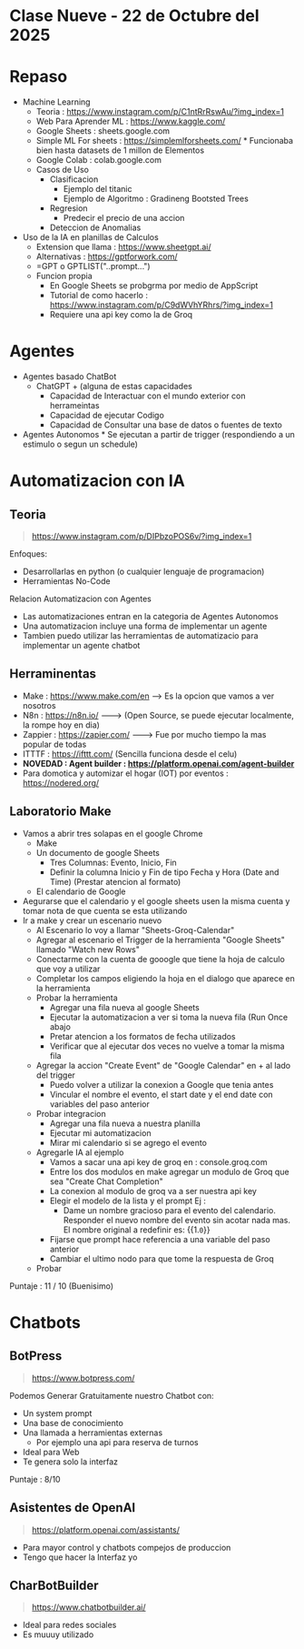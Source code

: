 # Clase Nueve - 22 de Octubre del 2025

# Repaso 

* Machine Learning
  * Teoria : https://www.instagram.com/p/C1ntRrRswAu/?img_index=1
  * Web Para Aprender ML : https://www.kaggle.com/
  * Google Sheets : sheets.google.com
  * Simple ML For sheets : https://simplemlforsheets.com/
        * Funcionaba bien hasta datasets de 1 millon de Elementos
  * Google Colab : colab.google.com  
  * Casos de Uso
       * Clasificacion
           * Ejemplo del titanic
           * Ejemplo de Algoritmo : Gradineng Bootsted Trees
       * Regresion
           * Predecir el precio de una accion
       * Deteccion de Anomalias
* Uso de la IA en planillas de Calculos
  * Extension que llama : https://www.sheetgpt.ai/
  * Alternativas : https://gptforwork.com/
  * =GPT o GPTLIST("..prompt...")
  * Funcion propia
    * En Google Sheets se probgrma por medio de AppScript
    * Tutorial de como hacerlo : https://www.instagram.com/p/C9dWVhYRhrs/?img_index=1
    * Requiere una api key como la de Groq

# Agentes

* Agentes basado ChatBot
   * ChatGPT + (alguna de estas capacidades
      * Capacidad de Interactuar con el mundo exterior con herrameintas
      * Capacidad de ejecutar Codigo
      * Capacidad de Consultar una base de datos o fuentes de texto
* Agentes Autonomos
      * Se ejecutan a partir de trigger (respondiendo a un estimulo o segun un schedule)
  
# Automatizacion con IA

## Teoria

> https://www.instagram.com/p/DIPbzoPOS6v/?img_index=1

Enfoques:
* Desarrollarlas en python (o cualquier lenguaje de programacion)
* Herramientas No-Code

Relacion Automatizacion con Agentes
* Las automatizaciones entran en la categoria de Agentes Autonomos
* Una automatizacion incluye una forma de implementar un agente
* Tambien puedo utilizar las herramientas de automatizacio para implementar un agente chatbot

## Herraminentas

* Make : https://www.make.com/en  --> Es la opcion que vamos a ver nosotros
* N8n : https://n8n.io/   --->  (Open Source, se puede ejecutar localmente, la rompe hoy en dia)
* Zappier : https://zapier.com/  ---> Fue por mucho tiempo la mas popular de todas
* ITTTF : https://ifttt.com/ (Sencilla funciona desde el celu)
* **NOVEDAD : Agent builder : https://platform.openai.com/agent-builder**
* Para domotica y automizar el hogar (IOT) por eventos : https://nodered.org/

## Laboratorio Make 

* Vamos a abrir tres solapas en el google Chrome
   * Make
   * Un documento de google Sheets
       * Tres Columnas: Evento, Inicio, Fin
       * Definir la columna Inicio y Fin de tipo Fecha y Hora (Date and Time) (Prestar atencion al formato)
   * El calendario de Google
* Aegurarse que el calendario y el google sheets usen la misma cuenta y tomar nota de que cuenta se esta utilizando
* Ir a make y crear un escenario nuevo
    * Al Escenario lo voy a llamar "Sheets-Groq-Calendar"
    * Agregar al escenario el Trigger de la herramienta "Google Sheets" llamado "Watch new Rows"
    * Conectarme con la cuenta de gooogle que tiene la hoja de calculo que voy a utilizar
    * Completar los campos eligiendo la hoja en el dialogo que aparece en la herramienta
    * Probar la herramienta
        * Agregar una fila nueva al google Sheets
        * Ejecutar la automatizacion a ver si toma la nueva fila (Run Once abajo
        * Pretar atencion a los formatos de fecha utilizados
        * Verificar que al ejecutar dos veces no vuelve a tomar la misma fila
    * Agregar la accion "Create Event" de "Google Calendar" en + al lado del trigger
       * Puedo volver a utilizar la conexion a Google que tenia antes
       * Vincular el nombre el evento, el start date y el end date con variables del paso anterior
    * Probar integracion
       * Agregar una fila nueva a nuestra planilla
       * Ejecutar mi automatizacion
       * Mirar mi calendario si se agrego el evento
    * Agregarle IA al ejemplo
       * Vamos a sacar una api key de groq en : console.groq.com
       * Entre los dos modulos en make agregar un modulo de Groq que sea "Create Chat Completion"
       * La conexion al modulo de groq va a ser nuestra api key
       * Elegir el modelo de la lista y el prompt Ej :
          * Dame un nombre gracioso para el evento del calendario. Responder el nuevo nombre del evento sin acotar nada mas. El nombre original a redefinir es: {{1.`0`}}
       * Fijarse que prompt hace referencia a una variable del paso anterior
       * Cambiar el ultimo nodo para que tome la respuesta de Groq
    * Probar

Puntaje : 11 / 10 (Buenisimo)

# Chatbots

## BotPress

> https://www.botpress.com/

Podemos Generar Gratuitamente nuestro Chatbot con:
* Un system prompt
* Una base de conocimiento
* Una llamada a herramientas externas
    * Por ejemplo una api para reserva de turnos
* Ideal para Web
* Te genera solo la interfaz

Puntaje : 8/10

## Asistentes de OpenAI

> https://platform.openai.com/assistants/

* Para mayor control y chatbots compejos de produccion
* Tengo que hacer la Interfaz yo

## CharBotBuilder

> https://www.chatbotbuilder.ai/

* Ideal para redes sociales
* Es muuuy utilizado
